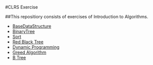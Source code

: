 #CLRS Exercise

##This repositiory consists of exercises of Introduction to Algorithms.

-  [BaseDataStructure](BaseDataStructure)
-  [BinaryTree](BST)
-  [Sort](Sort)
-  [Red Black Tree](Red-Black-Tree)
-  [Dynamic Programming](Dynamic_Programming)
-  [Greed Algorithm](Greed_Algorithm)
-  [B Tree](B_tree)